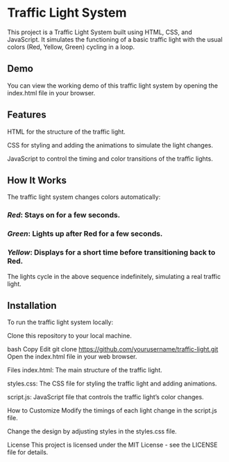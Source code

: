 <h1>Traffic Light System</h1>
This project is a Traffic Light System built using HTML, CSS, and JavaScript. It simulates the functioning of a basic traffic light with the usual colors (Red, Yellow, Green) cycling in a loop.

<h2>Demo</h2>
You can view the working demo of this traffic light system by opening the index.html file in your browser.

<h2>Features</h2>
HTML for the structure of the traffic light.

CSS for styling and adding the animations to simulate the light changes.

JavaScript to control the timing and color transitions of the traffic lights.

<h2>How It Works</h2>
The traffic light system changes colors automatically:

<h3><i>Red</i>: Stays on for a few seconds.</h3>

<h3><i>Green</i>: Lights up after Red for a few seconds.</h3>

<h3><i>Yellow</i>: Displays for a short time before transitioning back to Red.</h3>

The lights cycle in the above sequence indefinitely, simulating a real traffic light.

<h2>Installation</h2>
To run the traffic light system locally:

Clone this repository to your local machine.

bash
Copy
Edit
git clone https://github.com/yourusername/traffic-light.git
Open the index.html file in your web browser.

Files
index.html: The main structure of the traffic light.

styles.css: The CSS file for styling the traffic light and adding animations.

script.js: JavaScript file that controls the traffic light’s color changes.

How to Customize
Modify the timings of each light change in the script.js file.

Change the design by adjusting styles in the styles.css file.

License
This project is licensed under the MIT License - see the LICENSE file for details.
